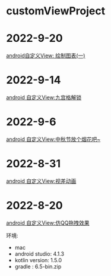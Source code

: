 # customViewProject

# 2022-9-20
[android自定义View: 绘制图表(一)](https://blog.csdn.net/weixin_44819566/article/details/126951538)

# 2022-9-14
[android 自定义View:九宫格解锁](https://blog.csdn.net/weixin_44819566/article/details/126853687)

# 2022-9-6
[android 自定义View:中秋节放个烟花吧~](https://blog.csdn.net/weixin_44819566/article/details/126728890)

# 2022-8-31
[android 自定义View:视差动画](https://blog.csdn.net/weixin_44819566/article/details/126623382)

# 2022-8-20
[android 自定义View:仿QQ拖拽效果](https://blog.csdn.net/weixin_44819566/article/details/126441557)

 环境: 
- mac 
- android studio: 4.1.3
- kotlin version: 1.5.0
- gradle : 6.5-bin.zip

